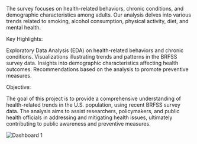 The survey focuses on health-related behaviors, chronic conditions, and demographic characteristics among adults. Our analysis delves into various trends related to smoking, alcohol consumption, physical activity, diet, and mental health.

Key Highlights:

Exploratory Data Analysis (EDA) on health-related behaviors and chronic conditions.
Visualizations illustrating trends and patterns in the BRFSS survey data.
Insights into demographic characteristics affecting health outcomes.
Recommendations based on the analysis to promote preventive measures.

Objective:

The goal of this project is to provide a comprehensive understanding of health-related trends in the U.S. population, using recent BRFSS survey data. The analysis aims to assist researchers, policymakers, and public health officials in addressing and mitigating health issues, ultimately contributing to public awareness and preventive measures.

![Dashboard 1](https://github.com/Krshubhammm/Us-Health-Analysis/assets/110228891/a52dba28-8389-4ec3-b860-60b5a00fa6d6)
